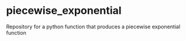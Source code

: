 # piecewise_exponential
Repository for a python function that produces a piecewise exponential function

